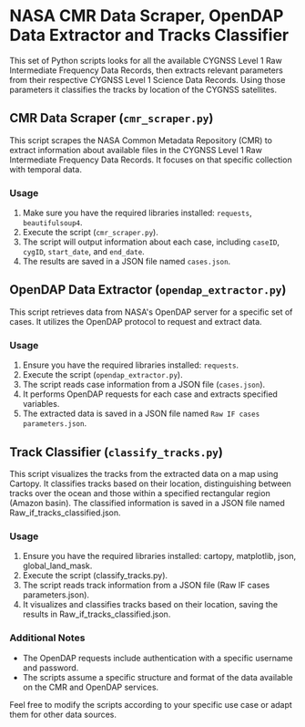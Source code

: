 # NASA CMR Data Scraper, OpenDAP Data Extractor and Tracks Classifier
This set of Python scripts looks for all the available CYGNSS Level 1 Raw Intermediate Frequency Data Records, then extracts relevant parameters from their respective CYGNSS Level 1 Science Data Records. Using those parameters it classifies the tracks by location of the CYGNSS satellites.


## CMR Data Scraper (`cmr_scraper.py`)

This script scrapes the NASA Common Metadata Repository (CMR) to extract information about available files in the CYGNSS Level 1 Raw Intermediate Frequency Data Records. It focuses on that specific collection with temporal data.

### Usage

1. Make sure you have the required libraries installed: `requests`, `beautifulsoup4`.
2. Execute the script (`cmr_scraper.py`).
3. The script will output information about each case, including `caseID`, `cygID`, `start_date`, and `end_date`.
4. The results are saved in a JSON file named `cases.json`.

## OpenDAP Data Extractor (`opendap_extractor.py`)

This script retrieves data from NASA's OpenDAP server for a specific set of cases. It utilizes the OpenDAP protocol to request and extract data.

### Usage

1. Ensure you have the required libraries installed: `requests`.
2. Execute the script (`opendap_extractor.py`).
3. The script reads case information from a JSON file (`cases.json`).
4. It performs OpenDAP requests for each case and extracts specified variables.
5. The extracted data is saved in a JSON file named `Raw IF cases parameters.json`.

## Track Classifier (`classify_tracks.py`)
This script visualizes the tracks from the extracted data on a map using Cartopy. It classifies tracks based on their location, distinguishing between tracks over the ocean and those within a specified rectangular region (Amazon basin). The classified information is saved in a JSON file named Raw_if_tracks_classified.json.

### Usage
1. Ensure you have the required libraries installed: cartopy, matplotlib, json, global_land_mask.
2. Execute the script (classify_tracks.py).
3. The script reads track information from a JSON file (Raw IF cases parameters.json).
4. It visualizes and classifies tracks based on their location, saving the results in Raw_if_tracks_classified.json.

### Additional Notes
- The OpenDAP requests include authentication with a specific username and password.
- The scripts assume a specific structure and format of the data available on the CMR and OpenDAP services.

Feel free to modify the scripts according to your specific use case or adapt them for other data sources.

